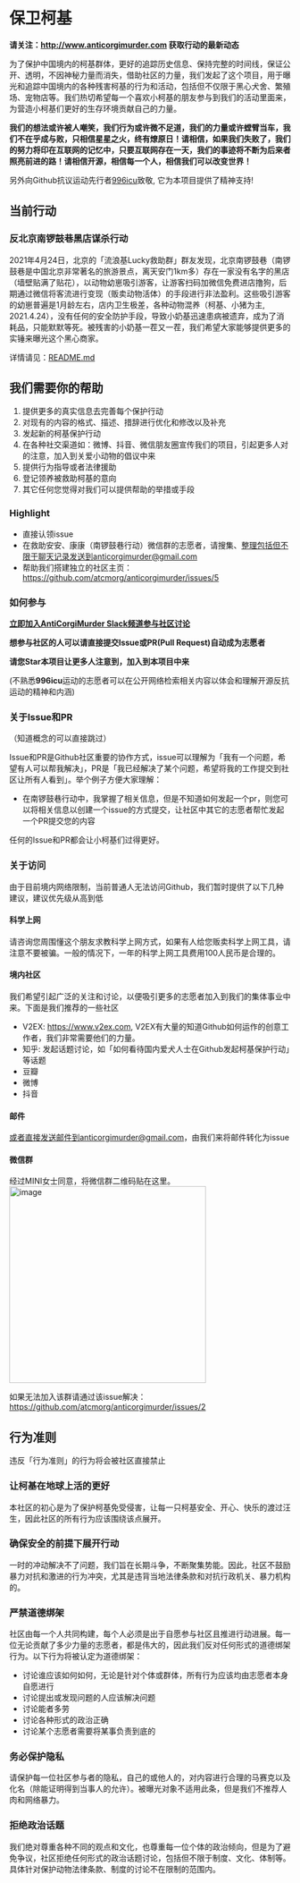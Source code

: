 # 保卫柯基

**请关注：http://www.anticorgimurder.com 获取行动的最新动态**

为了保护中国境内的柯基群体，更好的追踪历史信息、保持完整的时间线，保证公开、透明，不因神秘力量而消失，借助社区的力量，我们发起了这个项目，用于曝光和追踪中国境内的各种残害柯基的行为和活动，包括但不仅限于黑心犬舍、繁殖场、宠物店等。我们热切希望每一个喜欢小柯基的朋友参与到我们的活动里面来，为营造小柯基们更好的生存环境贡献自己的力量。

**我们的想法或许被人嘲笑，我们行为或许微不足道，我们的力量或许螳臂当车，我们不在乎成与败，只相信星星之火，终有燎原日！请相信，如果我们失败了，我们的努力将印在互联网的记忆中，只要互联网存在一天，我们的事迹将不断为后来者照亮前进的路！请相信开源，相信每一个人，相信我们可以改变世界！**

另外向Github抗议运动先行者[996icu](https://github.com/996icu/996.icu)致敬, 它为本项目提供了精神支持!

## 当前行动

### 反北京南锣鼓巷黑店谋杀行动
2021年4月24日，北京的「流浪基Lucky救助群」群友发现，北京南锣鼓巷（南锣鼓巷是中国北京非常著名的旅游景点，离天安门1km多）存在一家没有名字的黑店（墙壁贴满了贴花），以动物幼崽吸引游客，让游客扫码加微信免费进店撸狗，后期通过微信将客流进行变现（贩卖动物活体）的手段进行非法盈利。这些吸引游客的幼崽普遍是1月龄左右，店内卫生极差，各种动物混养（柯基、小猪为主, 2021.4.24），没有任何的安全防护手段，导致小奶基迅速患病被遗弃，成为了消耗品，只能默默等死。被残害的小奶基一茬又一茬，我们希望大家能够提供更多的实锤来曝光这个黑心商家。

详情请见：[README.md](missions/south-luogu-alley/README.md)

## 我们需要你的帮助
1. 提供更多的真实信息去完善每个保护行动
2. 对现有的内容的格式、描述、措辞进行优化和修改以及补充
3. 发起新的柯基保护行动
4. 在各种社交渠道如：微博、抖音、微信朋友圈宣传我们的项目，引起更多人对的注意，加入到关爱小动物的倡议中来
5. 提供行为指导或者法律援助
6. 登记领养被救助柯基的意向
7. 其它任何您觉得对我们可以提供帮助的举措或手段

### Highlight
- 直接认领issue
- 在救助安安、康康（南锣鼓巷行动）微信群的志愿者，请搜集、整理包括但不限于聊天记录发送到anticorgimurder@gmail.com
- 帮助我们搭建独立的社区主页：https://github.com/atcmorg/anticorgimurder/issues/5

### 如何参与
**[立即加入AntiCorgiMurder Slack频道参与社区讨论](https://join.slack.com/t/newworkspace-frg8194/shared_invite/zt-ptn1g0bk-lLaxMrC75NS1tK25FHtlFA)**

**想参与社区的人可以请直接提交Issue或PR(Pull Request)自动成为志愿者**

**请您Star本项目让更多人注意到，加入到本项目中来**

(不熟悉**996icu**运动的志愿者可以在公开网络检索相关内容以体会和理解开源反抗运动的精神和内涵)

### 关于Issue和PR
（知道概念的可以直接跳过）

Issue和PR是Github社区重要的协作方式，issue可以理解为「我有一个问题，希望有人可以帮我解决」，PR是「我已经解决了某个问题，希望将我的工作提交到社区让所有人看到」。举个例子方便大家理解：

- 在南锣鼓巷行动中，我掌握了相关信息，但是不知道如何发起一个pr，则您可以将相关信息以创建一个issue的方式提交，让社区中其它的志愿者帮忙发起一个PR提交您的内容

任何的Issue和PR都会让小柯基们过得更好。

### 关于访问
由于目前境内网络限制，当前普通人无法访问Github，我们暂时提供了以下几种建议，建议优先级从高到低

#### 科学上网
请咨询您周围懂这个朋友求教科学上网方式，如果有人给您贩卖科学上网工具，请注意不要被骗。一般的情况下，一年的科学上网工具费用100人民币是合理的。

#### 境内社区
我们希望引起广泛的关注和讨论，以便吸引更多的志愿者加入到我们的集体事业中来。下面是我们推荐的一些社区

- V2EX: https://www.v2ex.com, V2EX有大量的知道Github如何运作的创意工作者，我们非常需要他们的力量。
- 知乎: 发起话题讨论，如「如何看待国内爱犬人士在Github发起柯基保护行动」等话题
- 豆瓣
- 微博
- 抖音


#### 邮件
或者直接发送邮件到anticorgimurder@gmail.com，由我们来将邮件转化为issue

#### 微信群

经过MINI女士同意，将微信群二维码贴在这里。
<img width="352" alt="image" src="https://user-images.githubusercontent.com/83132372/115982164-8304b500-a5cb-11eb-93a1-b34adcd686ea.png">

如果无法加入该群请通过该issue解决：https://github.com/atcmorg/anticorgimurder/issues/2

## 行为准则
违反「行为准则」的行为将会被社区直接禁止

### 让柯基在地球上活的更好
本社区的初心是为了保护柯基免受侵害，让每一只柯基安全、开心、快乐的渡过汪生，因此社区的所有行为应该围绕该点展开。

### 确保安全的前提下展开行动
一时的冲动解决不了问题，我们旨在长期斗争，不断聚集势能。因此，社区不鼓励暴力对抗和激进的行为冲突，尤其是违背当地法律条款和对抗行政机关、暴力机构的。

### 严禁道德绑架
社区由每一个人共同构建，每个人必须是出于自愿参与社区且推进行动进展。每一位无论贡献了多少力量的志愿者，都是伟大的，因此我们反对任何形式的道德绑架行为。以下行为将被认定为道德绑架：

- 讨论谁应该如何如何，无论是针对个体或群体，所有行为应该均由志愿者本身自愿进行
- 讨论提出或发现问题的人应该解决问题
- 讨论能者多劳
- 讨论各种形式的政治正确
- 讨论某个志愿者需要将某事负责到底的

### 务必保护隐私
请保护每一位社区参与者的隐私，自己的或他人的，对内容进行合理的马赛克以及化名（除能证明得到当事人的允许）。被曝光对象不适用此条，但是我们不推荐人肉和网络暴力。

### 拒绝政治话题
我们绝对尊重各种不同的观点和文化，也尊重每一位个体的政治倾向，但是为了避免争议，社区拒绝任何形式的政治话题讨论，包括但不限于制度、文化、体制等。具体针对保护动物法律条款、制度的讨论不在限制的范围内。
